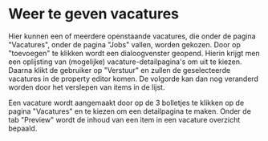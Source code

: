# Weer te geven vacatures
Hier kunnen een of meerdere openstaande vacatures, die onder de pagina "Vacatures", onder de pagina "Jobs" vallen, worden gekozen. Door op "toevoegen" te klikken wordt een dialoogvenster geopend. Hierin krijgt men een oplijsting van (mogelijke) vacature-detailpagina's om uit te kiezen. Daarna klikt de gebruiker op "Verstuur" en zullen de geselecteerde vacatures in de property editor komen. De volgorde kan dan nog veranderd worden door het verslepen van items in de lijst. 
<!-- TODO: FOTO -->

Een vacature wordt aangemaakt door op de 3 bolletjes te klikken op de pagina "Vacatures" en te kiezen om een detailpagina te maken. Onder de tab "Preview" wordt de inhoud van een item in een vacature overzicht bepaald.
<!-- TODO: FOTO -->

<!-- TODO: FOTO -->